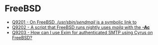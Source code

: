 FreeBSD
====

- [Q9201 - On FreeBSD, */usr/sbin/sendmail* is a symbolic link to](Q9201)
- [Q9202 - A script that FreeBSD runs nightly uses *mailq* with the **-Ac**](Q9202)
- [Q9203 - How can I use Exim for authenticated SMTP using Cyrus on FreeBSD?](Q9203)
